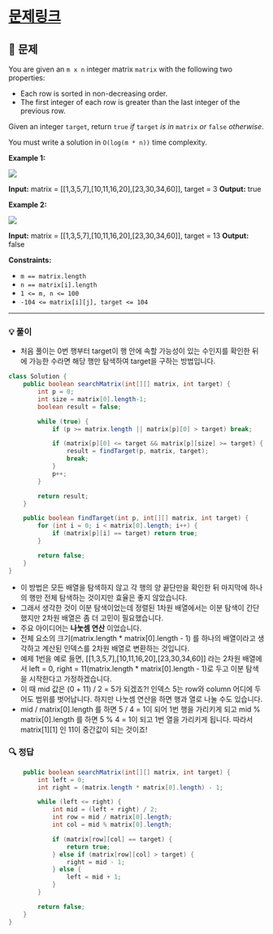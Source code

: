 # [문제링크](https://leetcode.com/problems/search-a-2d-matrix/)

## 📝 문제

You are given an `m x n` integer matrix `matrix` with the following two properties:

- Each row is sorted in non-decreasing order.
- The first integer of each row is greater than the last integer of the previous row.

Given an integer `target`, return `true` _if_ `target` _is in_ `matrix` _or_ `false` _otherwise_.

You must write a solution in `O(log(m * n))` time complexity.

**Example 1:**

![](https://assets.leetcode.com/uploads/2020/10/05/mat.jpg)

**Input:** matrix = [[1,3,5,7],[10,11,16,20],[23,30,34,60]], target = 3
**Output:** true

**Example 2:**

![](https://assets.leetcode.com/uploads/2020/10/05/mat2.jpg)

**Input:** matrix = [[1,3,5,7],[10,11,16,20],[23,30,34,60]], target = 13
**Output:** false

**Constraints:**

- `m == matrix.length`
- `n == matrix[i].length`
- `1 <= m, n <= 100`
- `-104 <= matrix[i][j], target <= 104`

---

### 💡 풀이

- 처음 풀이는 0번 행부터 target이 행 안에 속할 가능성이 있는 수인지를 확인한 뒤에 가능한 수라면 해당 행만 탐색하여 target을 구하는 방법입니다.

```java
class Solution {
    public boolean searchMatrix(int[][] matrix, int target) {
        int p = 0;
        int size = matrix[0].length-1;
        boolean result = false;

        while (true) {
            if (p >= matrix.length || matrix[p][0] > target) break;

            if (matrix[p][0] <= target && matrix[p][size] >= target) {
                result = findTarget(p, matrix, target);
                break;
            }
            p++;
        }

        return result;
    }

    public boolean findTarget(int p, int[][] matrix, int target) {
        for (int i = 0; i < matrix[0].length; i++) {
            if (matrix[p][i] == target) return true;
        }

        return false;
    }
}
```

- 이 방법은 모든 배열을 탐색하지 않고 각 행의 양 끝단만을 확인한 뒤 마지막에 하나의 행만 전체 탐색하는 것이지만 효율은 좋지 않았습니다.
- 그래서 생각한 것이 이분 탐색이었는데 정렬된 1차원 배열에서는 이분 탐색이 간단했지만 2차원 배열은 좀 더 고민이 필요했습니다.
- 주요 아이디어는 **나눗셈 연산** 이었습니다.
- 전체 요소의 크기(matrix.length * matrix[0].length - 1) 를 하나의 배열이라고 생각하고 계산된 인덱스를 2차원 배열로 변환하는 것입니다.
- 예제 1번을 예로 들면, \[\[1,3,5,7\],\[10,11,16,20\],\[23,30,34,60\]\] 라는 2차원 배열에서 left = 0, right = 11(matrix.length * matrix[0].length - 1)로 두고 이분 탐색을 시작한다고 가정하겠습니다.
- 이 때 mid 값은 (0 + 11) / 2 = 5가 되겠죠?! 인덱스 5는 row와 column 어디에 두어도 범위를 벗어납니다. 하지만 나눗셈 연산을 하면 행과 열로 나눌 수도 있습니다.
- mid / matrix[0].length 를 하면 5 / 4 = 1이 되어 1번 행을 가리키게 되고 mid % matrix[0].length 를 하면 5 % 4 = 1이 되고 1번 열을 가리키게 됩니다. 따라서 matrix\[1\]\[1\] 인 11이 중간값이 되는 것이죠!

### 🔍 정답

```java
    public boolean searchMatrix(int[][] matrix, int target) {
        int left = 0;
        int right = (matrix.length * matrix[0].length) - 1;

        while (left <= right) {
            int mid = (left + right) / 2;
            int row = mid / matrix[0].length;
            int col = mid % matrix[0].length;

            if (matrix[row][col] == target) {
                return true;
            } else if (matrix[row][col] > target) {
                right = mid - 1;
            } else {
                left = mid + 1;
            }
        }

        return false;
    }
}
```